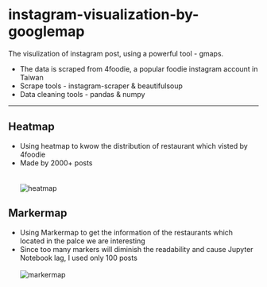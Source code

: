 # instagram-visualization-by-googlemap
The visulization of instagram post, using a powerful tool - gmaps.
-   The data is scraped from 4foodie, a popular foodie instagram account in Taiwan
-   Scrape tools - instagram-scraper & beautifulsoup
-   Data cleaning tools - pandas & numpy
---
## Heatmap
- Using heatmap to kwow the distribution of restaurant which visted by 4foodie
- Made by 2000+ posts  
<br><br />
![heatmap](https://github.com/jimlin0722/instagram-visualization-by-googlemap/blob/master/images/heatmap.png)
## Markermap
- Using Markermap to get the information of the restaurants which located in the palce we are interesting 
- Since too many markers will diminish the readability and cause Jupyter Notebook lag, I used only 100 posts 
<br><br />
![markermap](https://github.com/jimlin0722/instagram-visualization-by-googlemap/blob/master/images/markermap.png)

